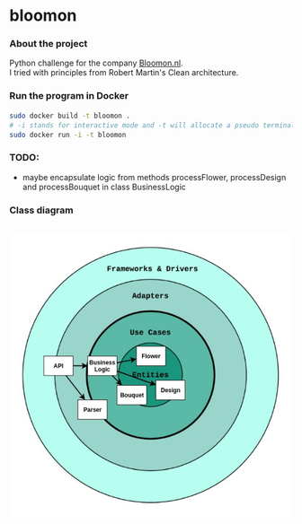 # bloomon

### About the project
Python challenge for the company [Bloomon.nl](https://shop.bloomon.nl/).  
I tried with principles from Robert Martin's Clean architecture.

### Run the program in Docker
``` bash
sudo docker build -t bloomon .
# -i stands for interactive mode and -t will allocate a pseudo terminal for us
sudo docker run -i -t bloomon
```

### TODO:
* maybe encapsulate logic from methods processFlower, processDesign and processBouquet in class BusinessLogic

### Class diagram
\
![data_model](class_diagram.jpg)
